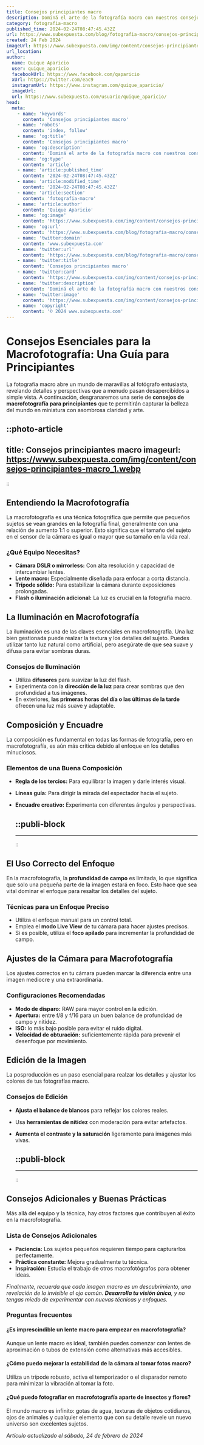 ```yaml
---
title: Consejos principiantes macro
description: Dominá el arte de la fotografía macro con nuestros consejos expertos para principiantes. ¡Descubre técnicas y trucos esenciales para capturas increíbles!
category: fotografia-macro
published_time: 2024-02-24T08:47:45.432Z
url: https://www.subexpuesta.com/blog/fotografia-macro/consejos-principiantes-macro
created: 24 Feb 2024
imageUrl: https://www.subexpuesta.com/img/content/consejos-principiantes-macro_1.webp
url_location:
author:
  name: Quique Aparicio
  user: quique_aparicio
  facebookUrl: https://www.facebook.com/qaparicio
  xUrl: https://twitter.com/eac9
  instagramUrl: https://www.instagram.com/quique_aparicio/
  imageUrl: 
  url: https://www.subexpuesta.com/usuario/quique_aparicio/
head:
  meta:
    - name: 'keywords'
      content: 'Consejos principiantes macro'
    - name: 'robots'
      content: 'index, follow'
    - name: 'og:title'
      content: 'Consejos principiantes macro'
    - name: 'og:description'
      content: 'Dominá el arte de la fotografía macro con nuestros consejos expertos para principiantes. ¡Descubre técnicas y trucos esenciales para capturas increíbles!'
    - name: 'og:type'
      content: 'article'
    - name: 'article:published_time'
      content: '2024-02-24T08:47:45.432Z'
    - name: 'article:modified_time'
      content: '2024-02-24T08:47:45.432Z'
    - name: 'article:section'
      content: 'fotografia-macro'
    - name: 'article:author'
      content: 'Quique Aparicio'
    - name: 'og:image'
      content: 'https://www.subexpuesta.com/img/content/consejos-principiantes-macro_1.webp'
    - name: 'og:url'
      content: 'https://www.subexpuesta.com/blog/fotografia-macro/consejos-principiantes-macro'
    - name: 'twitter:domain'
      content: 'www.subexpuesta.com'
    - name: 'twitter:url'
      content: 'https://www.subexpuesta.com/blog/fotografia-macro/consejos-principiantes-macro'
    - name: 'twitter:title'
      content: 'Consejos principiantes macro'
    - name: 'twitter:card'
      content: 'https://www.subexpuesta.com/img/content/consejos-principiantes-macro_1.webp'
    - name: 'twitter:description'
      content: 'Dominá el arte de la fotografía macro con nuestros consejos expertos para principiantes. ¡Descubre técnicas y trucos esenciales para capturas increíbles!'
    - name: 'twitter:image'
      content: 'https://www.subexpuesta.com/img/content/consejos-principiantes-macro_1.webp'
    - name: 'copyright'
      content: '© 2024 www.subexpuesta.com'
---
```

# Consejos Esenciales para la Macrofotografía: Una Guía para Principiantes

La fotografía macro abre un mundo de maravillas al fotógrafo entusiasta, revelando detalles y perspectivas que a menudo pasan desapercibidos a simple vista. A continuación, desgranaremos una serie de **consejos de macrofotografía para principiantes** que te permitirán capturar la belleza del mundo en miniatura con asombrosa claridad y arte.


::photo-article
---
title: Consejos principiantes macro
imageurl: https://www.subexpuesta.com/img/content/consejos-principiantes-macro_1.webp
---
::


## Entendiendo la Macrofotografía

La macrofotografía es una técnica fotográfica que permite que pequeños sujetos se vean grandes en la fotografía final, generalmente con una relación de aumento 1:1 o superior. Esto significa que el tamaño del sujeto en el sensor de la cámara es igual o mayor que su tamaño en la vida real.

### ¿Qué Equipo Necesitas?

- **Cámara DSLR o mirrorless:** Con alta resolución y capacidad de intercambiar lentes.
- **Lente macro:** Especialmente diseñada para enfocar a corta distancia.
- **Trípode sólido:** Para estabilizar la cámara durante exposiciones prolongadas.
- **Flash o iluminación adicional:** La luz es crucial en la fotografía macro.

## La Iluminación en Macrofotografía

La iluminación es una de las claves esenciales en macrofotografía. Una luz bien gestionada puede realzar la textura y los detalles del sujeto. Puedes utilizar tanto luz natural como artificial, pero asegúrate de que sea suave y difusa para evitar sombras duras.

### Consejos de Iluminación

- Utiliza **difusores** para suavizar la luz del flash.
- Experimenta con la **dirección de la luz** para crear sombras que den profundidad a tus imágenes.
- En exteriores, **las primeras horas del día o las últimas de la tarde** ofrecen una luz más suave y adaptable.

## Composición y Encuadre

La composición es fundamental en todas las formas de fotografía, pero en macrofotografía, es aún más crítica debido al enfoque en los detalles minuciosos.

### Elementos de una Buena Composición

- **Regla de los tercios:** Para equilibrar la imagen y darle interés visual.
- **Líneas guía:** Para dirigir la mirada del espectador hacia el sujeto.
- **Encuadre creativo:** Experimenta con diferentes ángulos y perspectivas.


  ::publi-block
  ---
  ---
  ::
  
  
## El Uso Correcto del Enfoque

En la macrofotografía, la **profundidad de campo** es limitada, lo que significa que solo una pequeña parte de la imagen estará en foco. Esto hace que sea vital dominar el enfoque para resaltar los detalles del sujeto.

### Técnicas para un Enfoque Preciso

- Utiliza el enfoque manual para un control total.
- Emplea el **modo Live View** de tu cámara para hacer ajustes precisos.
- Si es posible, utiliza el **foco apilado** para incrementar la profundidad de campo.

## Ajustes de la Cámara para Macrofotografía

Los ajustes correctos en tu cámara pueden marcar la diferencia entre una imagen mediocre y una extraordinaria. 

### Configuraciones Recomendadas

- **Modo de disparo:** RAW para mayor control en la edición.
- **Apertura:** entre f/8 y f/16 para un buen balance de profundidad de campo y nitidez.
- **ISO:** lo más bajo posible para evitar el ruido digital.
- **Velocidad de obturación:** suficientemente rápida para prevenir el desenfoque por movimiento.

## Edición de la Imagen

La posproducción es un paso esencial para realzar los detalles y ajustar los colores de tus fotografías macro.

### Consejos de Edición

- **Ajusta el balance de blancos** para reflejar los colores reales.
- Usa **herramientas de nitidez** con moderación para evitar artefactos.
- **Aumenta el contraste y la saturación** ligeramente para imágenes más vivas.


  ::publi-block
  ---
  ---
  ::
  
  
## Consejos Adicionales y Buenas Prácticas

Más allá del equipo y la técnica, hay otros factores que contribuyen al éxito en la macrofotografía.

### Lista de Consejos Adicionales

- **Paciencia:** Los sujetos pequeños requieren tiempo para capturarlos perfectamente.
- **Práctica constante:** Mejora gradualmente tu técnica.
- **Inspiración:** Estudia el trabajo de otros macrofotógrafos para obtener ideas.

_Finalmente, recuerda que cada imagen macro es un descubrimiento, una revelación de lo invisible al ojo común. **Desarrolla tu visión única**, y no tengas miedo de experimentar con nuevas técnicas y enfoques._

### Preguntas frecuentes

#### ¿Es imprescindible un lente macro para empezar en macrofotografía?
Aunque un lente macro es ideal, también puedes comenzar con lentes de aproximación o tubos de extensión como alternativas más accesibles.

#### ¿Cómo puedo mejorar la estabilidad de la cámara al tomar fotos macro?
Utiliza un trípode robusto, activa el temporizador o el disparador remoto para minimizar la vibración al tomar la foto.

#### ¿Qué puedo fotografiar en macrofotografía aparte de insectos y flores?
El mundo macro es infinito: gotas de agua, texturas de objetos cotidianos, ojos de animales y cualquier elemento que con su detalle revele un nuevo universo son excelentes sujetos.

_Artículo actualizado el sábado, 24 de febrero de 2024_